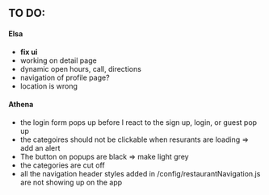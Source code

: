 
## TO DO: 

#### Elsa
- **fix ui**
- working on detail page
 - dynamic open hours, call, directions
 - navigation of profile page?
- location is wrong

#### Athena
- the login form pops up before I react to the sign up, login, or guest pop up
- the categoires should not be clickable when resurants are loading => add an alert
- The button on popups are black => make light grey
- the categories are cut off
- all the navigation header styles added in /config/restaurantNavigation.js are not showing up on the app


 
